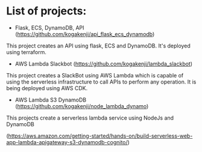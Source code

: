 # List of projects:

- Flask, ECS, DynamoDB, API (https://github.com/kogakenji/api_flask_ecs_dynamodb)

This project creates an API using flask, ECS and DynamoDB.
It's deployed using terraform.


- AWS Lambda Slackbot (https://github.com/kogakenji/lambda_slackbot)

This project creates a SlackBot using AWS Lambda which is capable of using the serverless infrastructure to call APIs to perform any operation. It is being deployed using AWS CDK.

- AWS Lambda S3 DynamoDB (https://github.com/kogakenji/node_lambda_dynamo)

This projects create a serverless lambda service using NodeJs and DynamoDB

(https://aws.amazon.com/getting-started/hands-on/build-serverless-web-app-lambda-apigateway-s3-dynamodb-cognito/)
